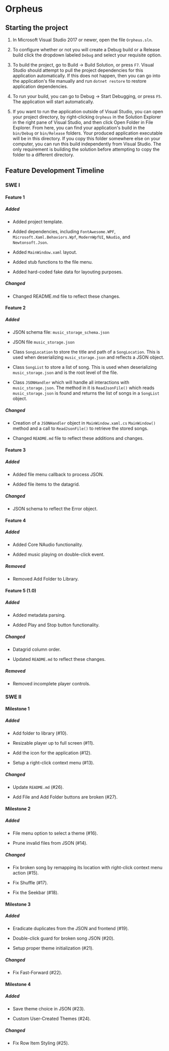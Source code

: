 # Orpheus

## Starting the project

1. In Microsoft Visual Studio 2017 or newer, open the file `Orpheus.sln`.

2. To configure whether or not you will create a Debug build or a Release build click the dropdown labeled `Debug` and select your requisite option.

3. To build the project, go to Build -> Build Solution, or press `F7`. Visual Studio should attempt to pull the project dependencies for this application automatically. If this does not happen, then you can go into the application's file manually and run `dotnet restore` to restore application dependencies.

4. To run your build, you can go to Debug -> Start Debugging, or press `F5`. The application will start automatically.

5. If you want to run the application outside of Visual Studio, you can open your project directory, by right-clicking `Orpheus` in the Solution Explorer in the right pane of Visual Studio, and then click Open Folder in File Explorer. From here, you can find your application's build in the `bin/Debug` or `bin/Release` folders. Your produced application executable will be in this directory. If you copy this folder somewhere else on your computer, you can run this build independently from Visual Studio. The only requirement is building the solution before attempting to copy the folder to a different directory.

## Feature Development Timeline

### SWE I

#### Feature 1

##### Added

- Added project template.

- Added dependencies, including `FontAwesome.WPF`, `Microsoft.Xaml.Behaviors.Wpf`, `ModernWpfUI`, `NAudio`, and `Newtonsoft.Json`.

- Added `MainWindow.xaml` layout.

- Added stub functions to the file menu.

- Added hard-coded fake data for layouting purposes.

##### Changed

- Changed README.md file to reflect these changes.

#### Feature 2

##### Added

- JSON schema file: `music_storage_schema.json`

- JSON file `music_storage.json`

- Class `SongLocation` to store the title and path of a `SongLocation`. This is used when deserializing `music_storage.json` and reflects a JSON object.

- Class `SongList` to store a list of song. This is used when deserializing `music_storage.json` and is the root level of the file.

- Class `JSONHandler` which will handle all interactions with `music_storage.json`. The method in it is `ReadJsonFile()` which reads `music_storage.json` is found and returns the list of songs in a `SongList` object.

##### Changed

- Creation of a `JSONHandler` object in `MainWindow.xaml.cs` `MainWindow()` method and a call to `ReadJsonFile()` to retrieve the stored songs.

- Changed `README.md` file to reflect these additions and changes.

#### Feature 3

##### Added

- Added file menu callback to process JSON.

- Added file items to the datagrid.

##### Changed

- JSON schema to reflect the Error object.

#### Feature 4

##### Added

- Added Core NAudio functionality.

- Added music playing on double-click event.

##### Removed

- Removed Add Folder to Library.

#### Feature 5 (1.0)

##### Added

- Added metadata parsing.

- Added Play and Stop button functionality.

##### Changed

- Datagrid column order.

- Updated `README.md` to reflect these changes.

##### Removed

- Removed incomplete player controls.

### SWE II

#### Milestone 1

##### Added

- Add folder to library (#10).

- Resizable player up to full screen (#11).

- Add the icon for the application (#12).

- Setup a right-click context menu (#13).

##### Changed

- Update `README.md` (#26).

- Add File and Add Folder buttons are broken (#27).

#### Milestone 2

##### Added

- File menu option to select a theme (#16).

- Prune invalid files from JSON (#14).

##### Changed

- Fix broken song by remapping its location with right-click context menu action (#15).

- Fix Shuffle (#17).

- Fix the Seekbar (#18).

#### Milestone 3

##### Added

- Eradicate duplicates from the JSON and frontend (#19).

- Double-click guard for broken song JSON (#20).

- Setup proper theme initialization (#21).

##### Changed

- Fix Fast-Forward (#22).

#### Milestone 4

##### Added

- Save theme choice in JSON (#23).

- Custom User-Created Themes (#24).

##### Changed

- Fix Row Item Styling (#25).
